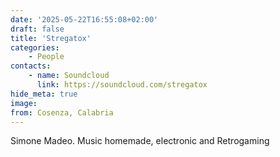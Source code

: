 ```yaml
---
date: '2025-05-22T16:55:08+02:00'
draft: false
title: 'Stregatox'
categories:
    - People
contacts:
    - name: Soundcloud
      link: https://soundcloud.com/stregatox
hide_meta: true
image: 
from: Cosenza, Calabria
---
```

Simone Madeo. Music homemade, electronic and Retrogaming 